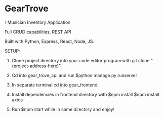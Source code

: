 # GearTrove
r
Musician Inventory Application

Full CRUD capabilities, REST API 

Built with Python, Express, React, Node, JS. 

SETUP:
1. Clone project directory into your code editor program with git clone "(project-address-here)"

2. Cd into gear_trove_api and run $python manage.py runserver  

3. In separate terminal cd into gear_frontend. 

4. Install dependencies in frontend directory with
  $npm install
  $npm install axios 
  
5. Run $npm start while in same directory and enjoy!
  
 
